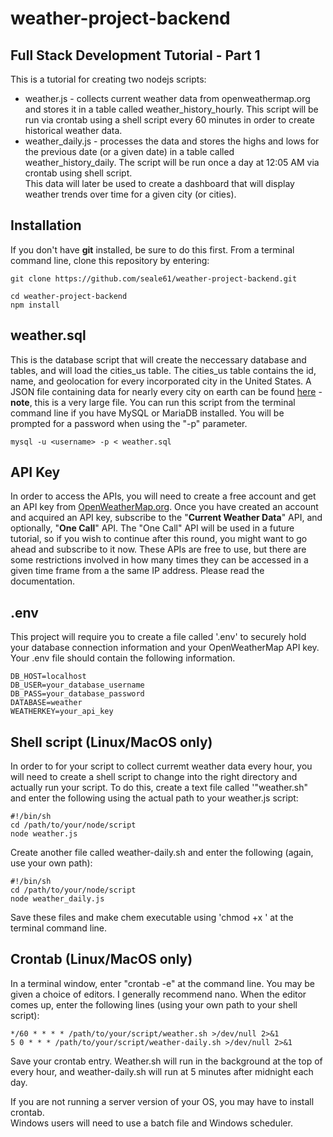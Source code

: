 # weather-project-backend  
## Full Stack Development Tutorial - Part 1
This is a tutorial for creating two nodejs scripts: 
* weather.js - collects current weather data from openweathermap.org and stores it in a table called weather_history_hourly. This script will be run via crontab using a shell script every 60 minutes in order to create historical weather data. 
* weather_daily.js - processes the data and stores the highs and lows for the previous date (or a given date) in a table called weather_history_daily.  The script will be run once a day at 12:05 AM via crontab using shell script.  
This data will later be used to create a dashboard that will display weather trends over time for a given city (or cities).  

## Installation
If you don't have **git** installed, be sure to do this first. From a terminal command line, clone this repository by entering:   
  
    git clone https://github.com/seale61/weather-project-backend.git  
  
    cd weather-project-backend  
    npm install  
  
## weather.sql
This is the database script that will create the neccessary database and tables, and will load the cities_us table. The cities_us table contains the id, name, and geolocation for every incorporated city in the United States. A JSON file containing data for nearly every city on earth can be found [here](http://bulk.openweathermap.org/sample/city.list.json.gz) - **note**, this is a very large file. You can run this script from the terminal command line if you have MySQL or MariaDB installed. You will be prompted for a password when using the "-p" parameter.  

    mysql -u <username> -p < weather.sql

## API Key
In order to access the APIs, you will need to create a free account and get an API key from [OpenWeatherMap.org](https://home.openweathermap.org). Once you have created an account and acquired an API key, subscribe to the "**Current Weather Data**" API, and optionally, "**One Call**" API. The "One Call" API will be used in a future tutorial, so if you wish to continue after this round, you might want to go ahead and subscribe to it now. These APIs are free to use, but there are some restrictions involved in how many times they can be accessed in a given time frame from a the same IP address. Please read the documentation.  

## .env
This project will require you to create a file called '.env' to securely hold your database connection information and your OpenWeatherMap API key. Your .env file should contain the following information.
  
    DB_HOST=localhost  
    DB_USER=your_database_username  
    DB_PASS=your_database_password  
    DATABASE=weather  
    WEATHERKEY=your_api_key   

## Shell script  (Linux/MacOS only)
In order to for your script to collect curremt weather data every hour, you will need to create a shell script to change into the right directory and actually run your script.  To do this, create a text file called '"weather.sh" and enter the following using the actual path to your weather.js script:  
  
    #!/bin/sh    
    cd /path/to/your/node/script  
    node weather.js  
  
Create another file called weather-daily.sh and enter the following (again, use your own path):  

    #!/bin/sh  
    cd /path/to/your/node/script  
    node weather_daily.js

Save these files and make chem executable using 'chmod +x <filename>'  at the terminal command line.

## Crontab (Linux/MacOS only)
In a terminal window, enter "crontab -e" at the command line. You may be given a choice of editors. I generally recommend nano. When the editor comes up, enter the following lines (using your own path to your shell script):  
  
    */60 * * * * /path/to/your/script/weather.sh >/dev/null 2>&1  
    5 0 * * * /path/to/your/script/weather-daily.sh >/dev/null 2>&1
  
Save your crontab entry. Weather.sh will run in the background at the top of every hour, and weather-daily.sh will run at 5 minutes after midnight each day.  
  
If you are not running a server version of your OS, you may have to install crontab.  
Windows users will need to use a batch file and Windows scheduler.  

